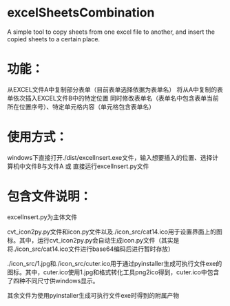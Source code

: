 # excelSheetsCombination
A simple tool to copy sheets from one excel file to another, and insert the copied sheets to a certain place.

# 功能：
从EXCEL文件A中复制部分表单（目前表单选择依据为表单名）
将从A中复制的表单依次插入EXCEL文件B中的特定位置
同时修改表单名（表单名中包含表单当前所在位置序号）、特定单元格内容（单元格包含表单名）

# 使用方式：
windows下直接打开./dist/excelInsert.exe文件，输入想要插入的位置、选择计算机中文件B与文件A
或
直接运行excelInsert.py文件

# 包含文件说明：
excelInsert.py为主体文件

cvt_icon2py.py文件和icon.py文件以及./icon_src/cat14.ico用于设置界面上的图标。其中，运行cvt_icon2py.py会自动生成icon.py文件（其实是将./icon_src/cat14.ico文件进行base64编码后进行暂时存放）

./icon_src/1.jpg和./icon_src/cuter.ico用于通过pyinstaller生成可执行文件exe的图标。其中，cuter.ico使用1.jpg和格式转化工具png2ico得到，cuter.ico中包含了四种不同尺寸供windows显示。

其余文件为使用pyinstaller生成可执行文件exe时得到的附属产物

